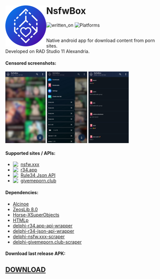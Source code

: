 <h1 align="left">NsfwBox<img src="./assets/android-icons/Kisspeace-NsfwBox-icon.svg" width="128" align="left"/></h1>

![written_on](https://img.shields.io/badge/_-RAD_Studio-darkcyan?style=for-the-badge&logo=delphi)
![Platforms](https://img.shields.io/badge/Platform-Android-447E55?style=for-the-badge&logo=android)
<br><br>

Native android app for download content from porn sites.  
Developed on RAD Studio 11 Alexandria.

#### Censored screenshots:
<div>
  <img src="./assets/github/screenshot_1.jpg" width="25%" align=""/>
  <img src="./assets/github/screenshot_2.jpg" width="25%" align=""/>
  <img src="./assets/github/screenshot_3.jpg" width="25%" align=""/>
</div>

#### Supported sites / APIs:
* <img src="https://nsfw.xxx/favicon.ico" width="24" align="left">[nsfw.xxx](https://nsfw.xxx)
* <img src="https://r34.app/_nuxt/icons/icon_512x512.307d7e.png" width="24" align="left">[r34.app](https://r34.app)
* <img src="http://rule34.xxx/favicon.ico" width="24" align="left">[Rule34 Json API](https://github.com/KuroZen/r34-json-api)
* <img src="https://givemeporn.club/static/images/favicon.png?v=1" width="24" align="left">[givemeporn.club](https://givemeporn.club/)

#### Dependencies:
* [Alcinoe](https://github.com/Zeus64/alcinoe)
* [ZeosLib 8.0](https://sourceforge.net/p/zeoslib/code-0/HEAD/tree/branches/8.0-patches/)
* [Horse-XSuperObjects](https://github.com/claudneysessa/Horse-XSuperObjects)
* [HTMLp](https://github.com/RomanYankovsky/HTMLp)
* [delphi-r34.app-api-wrapper](https://github.com/Kisspeace/delphi-r34.app-api-wrapper)
* [delphi-r34-json-api-wrapper](https://github.com/Kisspeace/delphi-r34-json-api-wrapper)
* [delphi-nsfw.xxx-scraper](https://github.com/Kisspeace/delphi-nsfw.xxx-scraper)
* [delphi-givemeporn.club-scraper](https://github.com/Kisspeace/delphi-givemeporn.club-scraper)

#### Download last release APK:
## [DOWNLOAD](https://github.com/Kisspeace/NsfwBox/releases/download/v1.0.1/Kisspeace.NsfwBox.1.0.1.apk)
